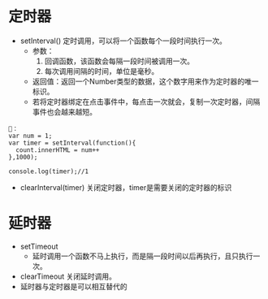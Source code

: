 # 定时器
- setInterval() 定时调用，可以将一个函数每个一段时间执行一次。
   - 参数：
      1. 回调函数，该函数会每隔一段时间被调用一次。
      2. 每次调用间隔的时间，单位是毫秒。
   - 返回值：返回一个Number类型的数据，这个数字用来作为定时器的唯一标识。
   - 若将定时器绑定在点击事件中，每点击一次就会，复制一次定时器，间隔事件也会越来越短。
```
🌰：
var num = 1;
var timer = setInterval(function(){
  count.innerHTML = num++
},1000);

console.log(timer);//1
```

- clearInterval(timer) 关闭定时器，timer是需要关闭的定时器的标识 

# 延时器
- setTimeout
   - 延时调用一个函数不马上执行，而是隔一段时间以后再执行，且只执行一次。
- clearTimeout 关闭延时调用。
- 延时器与定时器是可以相互替代的

